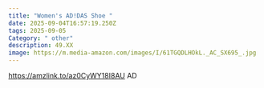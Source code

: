 ```yaml
---
title: "Women's AD!DAS Shoe "
date: 2025-09-04T16:57:19.250Z
tags: 2025-09-05
Category: " other"
description: 49.XX
image: https://m.media-amazon.com/images/I/61TGQDLHOkL._AC_SX695_.jpg
---
```

https://amzlink.to/az0CyWY18I8AU  AD